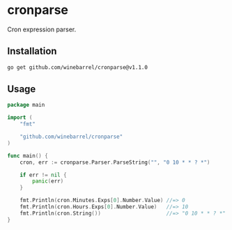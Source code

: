 # cronparse

Cron expression parser.

## Installation

```sh
go get github.com/winebarrel/cronparse@v1.1.0
```

## Usage

```go
package main

import (
	"fmt"

	"github.com/winebarrel/cronparse"
)

func main() {
	cron, err := cronparse.Parser.ParseString("", "0 10 * * ? *")

	if err != nil {
		panic(err)
	}

	fmt.Println(cron.Minutes.Exps[0].Number.Value) //=> 0
	fmt.Println(cron.Hours.Exps[0].Number.Value)   //=> 10
	fmt.Println(cron.String())                     //=> "0 10 * * ? *"
}
```
